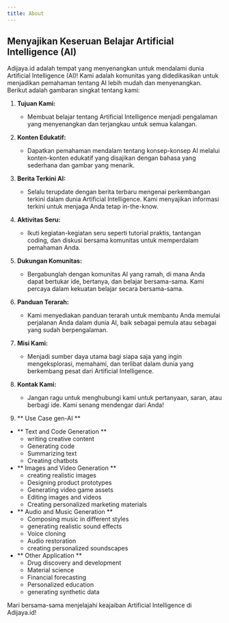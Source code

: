 ```yaml
---
title: About
---
```


## Menyajikan Keseruan Belajar Artificial Intelligence (AI)

Adijaya.id adalah tempat yang menyenangkan untuk mendalami dunia Artificial Intelligence (AI)! Kami adalah komunitas yang didedikasikan untuk menjadikan pemahaman tentang AI lebih mudah dan menyenangkan. Berikut adalah gambaran singkat tentang kami:

1. **Tujuan Kami:**
   - Membuat belajar tentang Artificial Intelligence menjadi pengalaman yang menyenangkan dan terjangkau untuk semua kalangan.

2. **Konten Edukatif:**
   - Dapatkan pemahaman mendalam tentang konsep-konsep AI melalui konten-konten edukatif yang disajikan dengan bahasa yang sederhana dan gambar yang menarik.

3. **Berita Terkini AI:**
   - Selalu terupdate dengan berita terbaru mengenai perkembangan terkini dalam dunia Artificial Intelligence. Kami menyajikan informasi terkini untuk menjaga Anda tetap in-the-know.

4. **Aktivitas Seru:**
   - Ikuti kegiatan-kegiatan seru seperti tutorial praktis, tantangan coding, dan diskusi bersama komunitas untuk memperdalam pemahaman Anda.

5. **Dukungan Komunitas:**
   - Bergabunglah dengan komunitas AI yang ramah, di mana Anda dapat bertukar ide, bertanya, dan belajar bersama-sama. Kami percaya dalam kekuatan belajar secara bersama-sama.

6. **Panduan Terarah:**
   - Kami menyediakan panduan terarah untuk membantu Anda memulai perjalanan Anda dalam dunia AI, baik sebagai pemula atau sebagai yang sudah berpengalaman.

7. **Misi Kami:**
   - Menjadi sumber daya utama bagi siapa saja yang ingin mengeksplorasi, memahami, dan terlibat dalam dunia yang berkembang pesat dari Artificial Intelligence.

8. **Kontak Kami:**
   - Jangan ragu untuk menghubungi kami untuk pertanyaan, saran, atau berbagi ide. Kami senang mendengar dari Anda!

9. ** Use Case gen-AI **

- **  Text and Code Generation **
   - writing creative content
   - Generating code 
   - Summarizing text
   - Creating chatbots
- **  Images and Video Generation **
   - creating realistic images
   - Designing product prototypes 
   - Generating video game assets 
   - Editing images and videos
   - Creating personalized marketing materials
- **  Audio and Music Generation **
   - Composing music in different styles
   - generating realistic sound effects
   - Voice cloning 
   - Audio restoration
   - creating personalized soundscapes
- **  Other Application **
   - Drug discovery and development
   - Material science 
   - Financial forecasting 
   - Personalized education
   - generating synthetic data 


Mari bersama-sama menjelajahi keajaiban Artificial Intelligence di Adijaya.id!